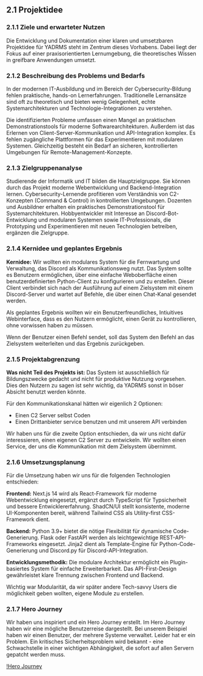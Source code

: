 ## 2.1 Projektidee

### 2.1.1 Ziele und erwarteter Nutzen

Die Entwicklung und Dokumentation einer klaren und umsetzbaren Projektidee für YADRMS steht im Zentrum dieses Vorhabens. Dabei liegt der Fokus auf einer praxisorientierten Lernumgebung, die theoretisches Wissen in greifbare Anwendungen umsetzt.

### 2.1.2 Beschreibung des Problems und Bedarfs

In der modernen IT-Ausbildung und im Bereich der Cybersecurity-Bildung fehlen praktische, hands-on Lernerfahrungen. Traditionelle Lernansätze sind oft zu theoretisch und bieten wenig Gelegenheit, echte Systemarchitekturen und Technologie-Integrationen zu verstehen.

Die identifizierten Probleme umfassen einen Mangel an praktischen Demonstrationstools für moderne Softwarearchitekturen. Außerdem ist das Erlernen von Client-Server-Kommunikation und API-Integration komplex. Es fehlen zugängliche Plattformen für das Experimentieren mit modularen Systemen. Gleichzeitig besteht ein Bedarf an sicheren, kontrollierten Umgebungen für Remote-Management-Konzepte.

### 2.1.3 Zielgruppenanalyse

Studierende der Informatik und IT bilden die Hauptzielgruppe. Sie können durch das Projekt moderne Webentwicklung und Backend-Integration lernen. Cybersecurity-Lernende profitieren vom Verständnis von C2-Konzepten (Command & Control) in kontrollierten Umgebungen. Dozenten und Ausbildner erhalten ein praktisches Demonstrationstool für Systemarchitekturen.
Hobbyentwickler mit Interesse an Discord-Bot-Entwicklung und modularen Systemen sowie IT-Professionals, die Prototyping und Experimentieren mit neuen Technologien betreiben, ergänzen die Zielgruppe.

### 2.1.4 Kernidee und geplantes Ergebnis

**Kernidee:**
Wir wollten ein modulares System für die Fernwartung und Verwaltung, das Discord als Kommunikationsweg nutzt. Das System sollte es Benutzern ermöglichen, über eine einfache Weboberfläche einen benutzerdefinierten Python-Client zu konfigurieren und zu erstellen. Dieser Client verbindet sich nach der Ausführung auf einem Zielsystem mit einem Discord-Server und wartet auf Befehle, die über einen Chat-Kanal gesendet werden.

Als geplantes Ergebnis wollten wir ein Benutzerfreundliches, Intiuitives Webinterface, dass es den Nutzern ermöglicht, einen Gerät zu kontrollieren, ohne vorwissen haben zu müssen.

Wenn der Benutzer einen Befehl sendet, soll das System den Befehl an das Zielsystem weiterleiten und das Ergebnis zurückgeben.

### 2.1.5 Projektabgrenzung

**Was nicht Teil des Projekts ist:**
Das System ist ausschließlich für Bildungszwecke gedacht und nicht für produktive Nutzung vorgesehen. Dies den Nutzern zu sagen ist sehr wichtig, da YADRMS sonst in böser Absicht benutzt werden könnte.

Für den Kommunikationskanal hätten wir eigenlich 2 Optionen:
- Einen C2 Server selbst Coden
- Einen Drittanbieter service benutzen und mit unserem API verbinden

Wir haben uns für die zweite Option entschieden, da wir uns nicht dafür interessieren, einen eigenen C2 Server zu entwickeln. Wir wollten einen Service, der uns die Kommunikation mit dem Zielsystem übernimmt.

### 2.1.6 Umsetzungsplanung

Für die Umsetzung haben wir uns für die folgenden Technologien entschieden:

**Frontend:**
Next.js 14 wird als React-Framework für moderne Webentwicklung eingesetzt, ergänzt durch TypeScript für Typsicherheit und bessere Entwicklererfahrung. ShadCN/UI stellt konsistente, moderne UI-Komponenten bereit, während Tailwind CSS als Utility-first CSS-Framework dient.

**Backend:**
Python 3.9+ bietet die nötige Flexibilität für dynamische Code-Generierung. Flask oder FastAPI werden als leichtgewichtige REST-API-Frameworks eingesetzt. Jinja2 dient als Template-Engine für Python-Code-Generierung und Discord.py für Discord-API-Integration.

**Entwicklungsmethodik:**
Die modulare Architektur ermöglicht ein Plugin-basiertes System für einfache Erweiterbarkeit. Das API-First-Design gewährleistet klare Trennung zwischen Frontend und Backend.

Wichtig war Modularität, da wir später andere Tech-savvy Users die möglichkeit geben wollten, eigene Module zu erstellen.

### 2.1.7 Hero Journey

Wir haben uns inspiriert und ein Hero Journey erstellt.
Im Hero Journey haben wir eine mögliche Benutzerreise dargestellt.
Bei unserem Beispiel haben wir einen Benutzer, der mehrere Systeme verwaltet.
Leider hat er ein Problem. Ein kritisches Sicherheitsproblem wird bekannt - eine Schwachstelle in einer wichtigen Abhängigkeit, die sofort auf allen Servern gepatcht werden muss.

[!Hero Journey](2_2_hero-journey.pdf)
